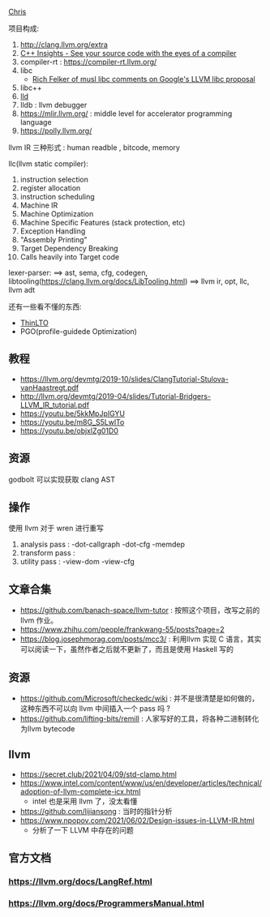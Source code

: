[Chris](https://en.wikipedia.org/wiki/Chris_Lattner)

项目构成:
1. http://clang.llvm.org/extra
2. [C++ Insights - See your source code with the eyes of a compiler](https://github.com/andreasfertig/cppinsights)
2. compiler-rt : https://compiler-rt.llvm.org/
3. libc
    - [Rich Felker of musl libc comments on Google's LLVM libc proposal](https://news.ycombinator.com/item?id=20280487)
4. libc++
5. [lld](https://lld.llvm.org/index.html)
6. lldb : llvm debugger
7. https://mlir.llvm.org/ : middle level for accelerator programming language
7. https://polly.llvm.org/


llvm IR 三种形式 : human readble , bitcode, memory

llc(llvm static compiler):
1. instruction selection
2. register allocation
3. instruction scheduling
4. Machine IR
5. Machine Optimization
6. Machine Specific Features (stack protection, etc)
6. Exception Handling
6. "Assembly Printing"
6. Target Dependency Breaking
6. Calls heavily into Target code


lexer-parser:
==> ast, sema, cfg, codegen, libtooling(https://clang.llvm.org/docs/LibTooling.html)
==> llvm ir, opt, llc, llvm adt

还有一些看不懂的东西:
- [ThinLTO](https://clang.llvm.org/docs/ThinLTO.html)
- PGO(profile-guidede Optimization)

## 教程
- https://llvm.org/devmtg/2019-10/slides/ClangTutorial-Stulova-vanHaastregt.pdf
- http://llvm.org/devmtg/2019-04/slides/Tutorial-Bridgers-LLVM_IR_tutorial.pdf
- https://youtu.be/5kkMpJpIGYU
- https://youtu.be/m8G_S5LwlTo
- https://youtu.be/objxlZg01D0

## 资源
godbolt 可以实现获取 clang AST

## 操作
使用 llvm 对于 wren 进行重写
1. analysis pass : -dot-callgraph -dot-cfg -memdep
2. transform pass :
3. utility pass : -view-dom -view-cfg

## 文章合集
- https://github.com/banach-space/llvm-tutor : 按照这个项目，改写之前的 llvm 作业。
- https://www.zhihu.com/people/frankwang-55/posts?page=2
- https://blog.josephmorag.com/posts/mcc3/ : 利用llvm 实现 C 语言，其实可以阅读一下，虽然作者之后就不更新了，而且是使用 Haskell 写的

## 资源
- https://github.com/Microsoft/checkedc/wiki : 并不是很清楚是如何做的，这种东西不可以向 llvm 中间插入一个 pass 吗 ?
- https://github.com/lifting-bits/remill : 人家写好的工具，将各种二进制转化为llvm bytecode

## llvm
- https://secret.club/2021/04/09/std-clamp.html
- https://www.intel.com/content/www/us/en/developer/articles/technical/adoption-of-llvm-complete-icx.html
  - intel 也是采用 llvm 了，没太看懂
- https://github.com/lijiansong : 当时的指针分析
- https://www.npopov.com/2021/06/02/Design-issues-in-LLVM-IR.html
  - 分析了一下 LLVM 中存在的问题

## 官方文档
### https://llvm.org/docs/LangRef.html
### https://llvm.org/docs/ProgrammersManual.html
